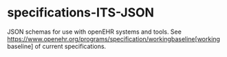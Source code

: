 # specifications-ITS-JSON
JSON schemas for use with openEHR systems and tools. See https://www.openehr.org/programs/specification/workingbaseline[working baseline] of current specifications.

